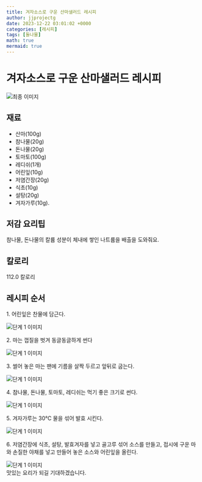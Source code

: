 ```yaml
---
title: 겨자소스로 구운 산마샐러드 레시피
author: jjprojectg
date: 2023-12-22 03:01:02 +0000
categories: [레시피]
tags: [돌나물]
math: true
mermaid: true
---
```

<meta name="og:type" content="website"/>
<meta charset="UTF-8"/>
<div class="header">
  <h1>겨자소스로 구운 산마샐러드 레시피</h1>
</div>

<div class="container my-4">
  <div class="row">
    <div class="col-12 col-md-6">
      <div class="recipe-image">
        <img src="http://www.foodsafetykorea.go.kr/uploadimg/cook/10_00645_2.png" class="step-image" alt="최종 이미지"/>
      </div>
    </div>
    <div class="col-12 col-md-6">
      <div class="ingredients">
        <h2>재료</h2>
        <ul class="card">
          <li> 산마(100g) </li>
          <li>  참나물(20g) </li>
          <li>  돈나물(20g) </li>
          <li>  토마토(100g) </li>
          <li> 레디쉬(1개) </li>
          <li>  어린잎(10g) </li>
          <li>  저염간장(20g) </li>
          <li>  식초(10g) </li>
          <li> 설탕(20g) </li>
          <li>  겨자가루(10g). </li>
</ul>
      </div>
    </div>
    <div class="col-12 col-md-6">
      <div class="ingredients">
        <h2>저감 요리팁</h2>
        <div class="card"> 
          <p>
            참나물, 돈나물의 칼륨 성분이 체내에 쌓인 나트륨을 배출을 도와줘요.
          </p>
        </div>
      </div>
      <div class="ingredients">
        <h2>칼로리</h2>
        <div class="card"> 
          <p>
            112.0 칼로리
          </p>
        </div>
      </div>
    </div>
  </div>

  <h2 class="my-4">레시피 순서</h2>
  <div class="card recipe-card">
    <div class="card-body recipe-step">
      <p class="card-text step-description">1. 어린잎은 찬물에 담근다.</p>
      <img src="http://www.foodsafetykorea.go.kr/uploadimg/cook/20_00645_1.png" alt="단계 1 이미지" class="step-image"/>
    </div>
  </div>
  <div class="card recipe-card">
    <div class="card-body recipe-step">
      <p class="card-text step-description">2. 마는 껍질을 벗겨 동글동글하게 썬다</p>
      <img src="http://www.foodsafetykorea.go.kr/uploadimg/cook/20_00645_2.png" alt="단계 1 이미지" class="step-image"/>
    </div>
  </div>
  <div class="card recipe-card">
    <div class="card-body recipe-step">
      <p class="card-text step-description">3. 썰어 놓은 마는 팬에 기름을 살짝
두르고 앞뒤로 굽는다.</p>
      <img src="http://www.foodsafetykorea.go.kr/uploadimg/cook/20_00645_3.png" alt="단계 1 이미지" class="step-image"/>
    </div>
  </div>
  <div class="card recipe-card">
    <div class="card-body recipe-step">
      <p class="card-text step-description">4. 참나물, 돈나물, 토마토, 레디쉬는
먹기 좋은 크기로 썬다.</p>
      <img src="http://www.foodsafetykorea.go.kr/uploadimg/cook/20_00645_4.png" alt="단계 1 이미지" class="step-image"/>
    </div>
  </div>
  <div class="card recipe-card">
    <div class="card-body recipe-step">
      <p class="card-text step-description">5. 겨자가루는 30℃ 물을 섞어 발효
시킨다.</p>
      <img src="http://www.foodsafetykorea.go.kr/uploadimg/cook/20_00645_5.png" alt="단계 1 이미지" class="step-image"/>
    </div>
  </div>
  <div class="card recipe-card">
    <div class="card-body recipe-step">
      <p class="card-text step-description">6. 저염간장에 식초, 설탕, 발효겨자를
넣고 골고루 섞어 소스를 만들고,
접시에 구운 마와 손질한 야채를 넣고
만들어 놓은 소스와 어린잎을 올린다.</p>
      <img src="http://www.foodsafetykorea.go.kr/uploadimg/cook/20_00645_6.png" alt="단계 1 이미지" class="step-image"/>
    </div>
  </div>

</div>
맛있는 요리가 되길 기대하겠습니다.
